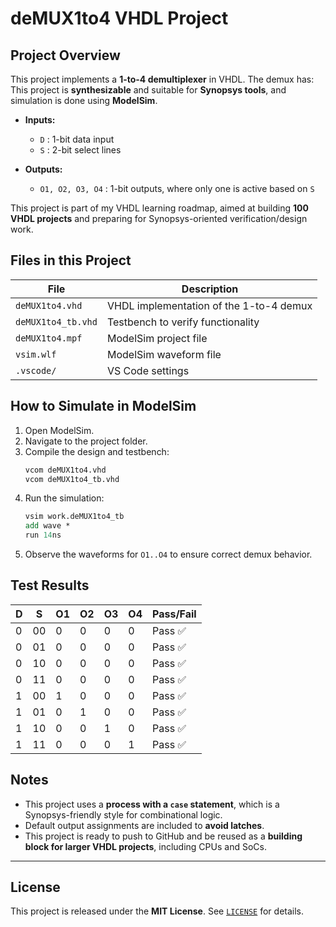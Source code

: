 # deMUX1to4 VHDL Project
 
## Project Overview
This project implements a **1-to-4 demultiplexer** in VHDL. The demux has:
This project is **synthesizable** and suitable for **Synopsys tools**, and simulation is done using **ModelSim**.
- **Inputs:**  
  - `D` : 1-bit data input  
  - `S` : 2-bit select lines  

- **Outputs:**  
  - `O1, O2, O3, O4` : 1-bit outputs, where only one is active based on `S`  

This project is part of my VHDL learning roadmap, aimed at building **100 VHDL projects** and preparing for Synopsys-oriented verification/design work.



## Files in this Project
| File | Description |
|------|-------------|
| `deMUX1to4.vhd` | VHDL implementation of the 1-to-4 demux |
| `deMUX1to4_tb.vhd` | Testbench to verify functionality |
| `deMUX1to4.mpf` | ModelSim project file |
| `vsim.wlf` | ModelSim waveform file |
| `.vscode/` | VS Code settings |



## How to Simulate in ModelSim

1. Open ModelSim.  
2. Navigate to the project folder.  
3. Compile the design and testbench:
   ```tcl
   vcom deMUX1to4.vhd
   vcom deMUX1to4_tb.vhd

4. Run the simulation:
   ```tcl
   vsim work.deMUX1to4_tb
   add wave *
   run 14ns
   ```
5. Observe the waveforms for `O1..O4` to ensure correct demux behavior.



## Test Results

| D | S  | O1 | O2 | O3 | O4 | Pass/Fail |
|---|----|----|----|----|----|-----------|
| 0 | 00 | 0  | 0  | 0  | 0  |  Pass ✅  |
| 0 | 01 | 0  | 0  | 0  | 0  |  Pass ✅  |
| 0 | 10 | 0  | 0  | 0  | 0  |  Pass ✅  |
| 0 | 11 | 0  | 0  | 0  | 0  |  Pass ✅  |
| 1 | 00 | 1  | 0  | 0  | 0  |  Pass ✅  |
| 1 | 01 | 0  | 1  | 0  | 0  |  Pass ✅  |
| 1 | 10 | 0  | 0  | 1  | 0  |  Pass ✅  |
| 1 | 11 | 0  | 0  | 0  | 1  |  Pass ✅  |



## Notes
- This project uses a **process with a `case` statement**, which is a Synopsys-friendly style for combinational logic.  
- Default output assignments are included to **avoid latches**.  
- This project is ready to push to GitHub and be reused as a **building block for larger VHDL projects**, including CPUs and SoCs.

---

## License
This project is released under the **MIT License**. See [`LICENSE`](LICENSE) for details.
